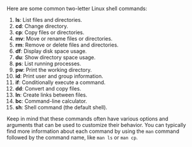Here are some common two-letter Linux shell commands:

1. **ls**: List files and directories.
2. **cd**: Change directory.
3. **cp**: Copy files or directories.
4. **mv**: Move or rename files or directories.
5. **rm**: Remove or delete files and directories.
6. **df**: Display disk space usage.
7. **du**: Show directory space usage.
8. **ps**: List running processes.
9. **pw**: Print the working directory.
10. **id**: Print user and group information.
11. **if**: Conditionally execute a command.
12. **dd**: Convert and copy files.
13. **ln**: Create links between files.
14. **bc**: Command-line calculator.
15. **sh**: Shell command (the default shell).

Keep in mind that these commands often have various options and arguments that can be used to customize their behavior. You can typically find more information about each command by using the `man` command followed by the command name, like `man ls` or `man cp`.